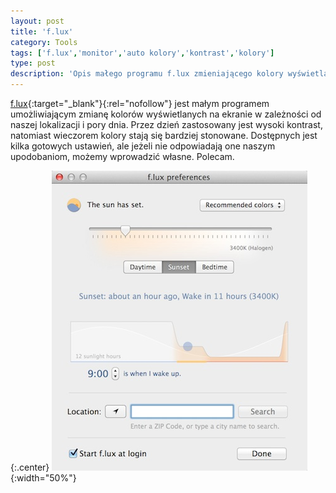 ```yaml
---
layout: post
title: 'f.lux'
category: Tools
tags: ['f.lux','monitor','auto kolory','kontrast','kolory']
type: post
description: 'Opis małego programu f.lux zmieniającego kolory wyświetlane na naszym ekranie w zależności od pory dnia.'
---
```


[f.lux](https://justgetflux.com/){:target="_blank"}{:rel="nofollow"} jest małym programem umożliwiającym zmianę kolorów wyświetlanych na ekranie w zależności od naszej lokalizacji i pory dnia. Przez dzień zastosowany jest wysoki kontrast, natomiast wieczorem kolory stają się bardziej stonowane.  Dostępnych jest kilka gotowych ustawień, ale jeżeli nie odpowiadają one naszym upodobaniom, możemy wprowadzić własne. Polecam.

{:.center}
![f.lux](/public/uploads/2014/05/flux.jpg){:width="50%"}
